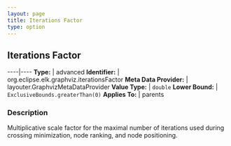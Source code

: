 ```yaml
---
layout: page
title: Iterations Factor
type: option
---
```

## Iterations Factor

----|----
**Type:** | advanced
**Identifier:** | org.eclipse.elk.graphviz.iterationsFactor
**Meta Data Provider:** | layouter.GraphvizMetaDataProvider
**Value Type:** | `double`
**Lower Bound:** | `ExclusiveBounds.greaterThan(0)`
**Applies To:** | parents

### Description

Multiplicative scale factor for the maximal number of iterations used during crossing minimization, node ranking, and node positioning.
